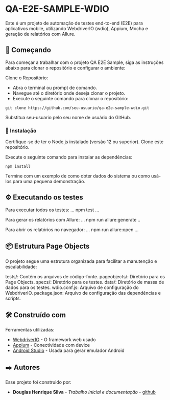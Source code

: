 ﻿# QA-E2E-SAMPLE-WDIO

Este é um projeto de automação de testes end-to-end (E2E) para aplicativos mobile, utilizando WebdriverIO (wdio), Appium, Mocha e geração de relatórios com Allure.

## 🚀 Começando

Para começar a trabalhar com o projeto QA E2E Sample, siga as instruções abaixo para clonar o repositório e configurar o ambiente:

Clone o Repositório:

* Abra o terminal ou prompt de comando.
* Navegue até o diretório onde deseja clonar o projeto.
* Execute o seguinte comando para clonar o repositório:
  
```
git clone https://github.com/seu-usuario/qa-e2e-sample-wdio.git
```

Substitua seu-usuario pelo seu nome de usuário do GitHub.


### 🔧 Instalação

Certifique-se de ter o Node.js instalado (versão 12 ou superior).
Clone este repositório.

Execute o seguinte comando para instalar as dependências:

```
npm install

```


Termine com um exemplo de como obter dados do sistema ou como usá-los para uma pequena demonstração.

## ⚙️ Executando os testes

Para executar todos os testes:
...
npm test
...

Para gerar os relatórios com Allure:
...
npm run allure:generate
..

Para abrir os relatórios no navegador:
...
npm run allure:open
...


## 📦 Estrutura Page Objects

O projeto segue uma estrutura organizada para facilitar a manutenção e escalabilidade:

tests/: Contém os arquivos de código-fonte.
pageobjects/: Diretório para os Page Objects.
specs/: Diretório para os testes.
data/: Diretório de massa de dados para os testes.
wdio.conf.js: Arquivo de configuração do WebdriverIO.
package.json: Arquivo de configuração das dependências e scripts.

## 🛠️ Construído com

Ferramentas utilizadas:

* [WebdriverIO](https://webdriver.io/) - O framework web usado
* [Appium](https://appium.io/docs/en/latest/) - Conectividade com device
* [Android Studio](https://developer.android.com/studio) - Usada para gerar emulador Android


## ✒️ Autores

Esse projeto foi construido por:

* **Douglas Henrique Silva** - *Trabalho Inicial e documentação* - [github](https://github.com/Gota001)

